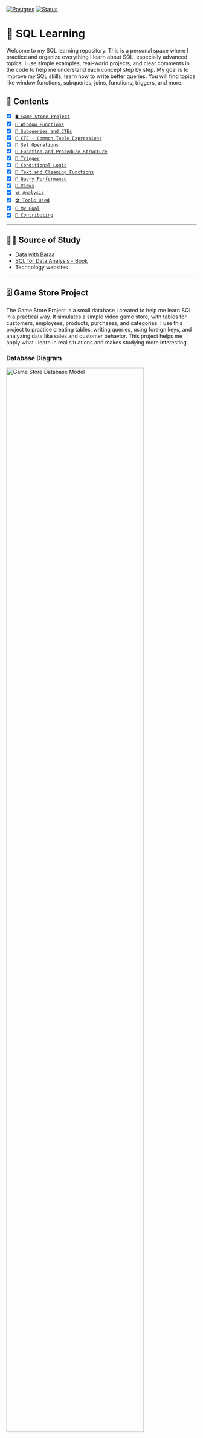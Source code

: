 [![Postgres](https://img.shields.io/badge/Postgres-17.5+-blue?logo=postgres)](https://www.postgres.org/)
[![Status](https://img.shields.io/badge/Status-In%20Progress-yellow)]()
# 📘 SQL Learning

Welcome to my SQL learning repository. This is a personal space where I practice and organize everything I learn about SQL, especially advanced topics. I use simple examples, real-world projects, and clear comments in the code to help me understand each concept step by step. My goal is to improve my SQL skills, learn how to write better queries. You will find topics like window functions, subqueries, joins, functions, triggers, and more.

## 🧩 Contents
- [x] [`🛢️ Game Store Project`](#-game-store-project)
- [x] [`🧩 Window Functions`](#-window-functions)
- [x] [`🧩 Subqueries and CTEs`](#-sql-subqueries)
- [x] [`🧩 CTE - Common Table Expressions`](#-sql-ctes-common-table-expressions)
- [x] [`🧩 Set Operations`](#-sql-set-operations)
- [x] [`🧩 Function and Procedure Structure`](#-function-and-procedure-structure)
- [x] [`🧩 Trigger`](#-trigger)
- [x] [`🧩 Conditional Logic`](#-conditional-logic) 
- [x] [`🧩 Text and Cleaning Functions`](#-text-and-cleaning-functions)
- [x] [`🧩 Query Performance`](#-query-optimization)
- [x] [`🧩 Views`](#-sql-views)
- [x] [`📊 Analysis`](#-analysis)
- [x] [`🛠️ Tools Used`](#-tools-used)
- [x] [`🎯 My Goal`](#-my-goal)
- [x] [`🤝 Contributing`](#-contributing)

------------------------------------------------------------------------------------------------

## 🧑‍💻 Source of Study
- [Data with Baraa](https://www.youtube.com/@DataWithBaraa)
- [SQL for Data Analysis - Book](https://www.oreilly.com/library/view/sql-for-data/9781492088776/)
- Technology websites

------------------------------------------------------------------------------------------------

## 🗄️ Game Store Project

The Game Store Project is a small database I created to help me learn SQL in a practical way. It simulates a simple video game store, with tables for customers, employees, products, purchases, and categories. I use this project to practice creating tables, writing queries, using foreign keys, and analyzing data like sales and customer behavior. This project helps me apply what I learn in real situations and makes studying more interesting.

### Database Diagram
<p align="left">
  <img src="./Game Store Project/Bronze/Model/game_store_model.png" width="85%" alt="Game Store Database Model"/>
</p>


### Tables in the Project

- `Customer` – People who buy games  
- `Address` – Customer address  
- `Employee` – Store workers  
- `Purchase` – Orders from customers  
- `Purchase_item` – Items in each order  
- `Product` – Games in the store  
- `Category` – Type of game (Action, Adventure, etc.)

You can find the SQL code in the [Game Store folder](./Game%20Store%20Project) <!-- Edite se o nome da pasta for diferente -->

[`⬆️Back to Top`](#-Contents)

------------------------------------------------------------------------------------------------

## 🧩 Window Functions
A window function is a special SQL function.
It does a calculation across rows, but it keeps all the rows in the result.

It does not reduce the number of rows like `GROUP BY` does.

### When to Use Window Functions

Use a window function when you want to:

- Give a row number to each row → `ROW_NUMBER()`
- Find the rank of each row → `RANK()`, `DENSE_RANK()`, `PERCENT_RANK()`
- Find the relative position inside a group → `CUME_DIST()`, `NTILE()`
- Compare a row to the next or previous → `LEAD()`, `LAG()`
- Get the first or last value in a group → `FIRST_VALUE()`, `LAST_VALUE()`
- Make a running total → `SUM() OVER(...)`
- Find a running average → `AVG() OVER(...)`
- Get the highest or lowest value in a group → `MAX() OVER(...)`, `MIN() OVER(...)`
- Count how many rows in a group → COUNT() OVER(...)
- Use aggregate functions but keep row details → any function with `OVER(...)`

### Windows Function Syntax
<p align="center">
  <img src="./assets/window-syntax.png" width="70%" alt="window syntax"/>
</p>

<p align="center">
  <img src="./assets/frame-syntax.png" width="70%" alt="frame syntax"/>
</p>


#### This code is an example of how to use window functions in SQL.
```sql
SELECT
  purchase_id,
  purchase_date,
  
  -- Previous and next values
  LAG(total_price, 2, 0) OVER (ORDER BY purchase_date, purchase_id) AS total_2_rows_before,
  total_price AS total_per_purchase,
  LEAD(total_price, 1, 0) OVER (ORDER BY purchase_date, purchase_id) AS total_1_row_after,
  
  -- Total per date
  SUM(total_price) OVER (PARTITION BY purchase_date) AS total_per_day,
  ROW_NUMBER() OVER (PARTITION BY purchase_date ORDER BY total_price DESC) AS rank_by_daily_total,
  
  -- Cumulative total up to the current row
  SUM(total_price) OVER (
    ORDER BY purchase_date, purchase_id 
    ROWS BETWEEN UNBOUNDED PRECEDING AND CURRENT ROW
  ) AS cumulative_total,
  
  -- Grand total
  SUM(total_price) OVER () AS grand_total
  
FROM purchase
WHERE purchase_date >= '2024-01-01'
ORDER BY purchase_date, purchase_id
LIMIT 1000;
```
![](./assets/example.png)

🔎 Find the code [here](./window-functions)

🧑‍💻 Lear more about in [Data with Baraa](https://datawithbaraa.substack.com/p/your-guide-to-sql-window-functions?utm_source=publication-search)


[`⬆️Back to Top`](#-Contents)

------------------------------------------------------------------------------------------------

## 🧩 SQL Subqueries

### Overview
Subqueries are queries written inside other queries. They work like nested boxes - the inner query (subquery) runs first and provides results to the outer query (main query).

### Basic Concept
```sql
  SELECT column_name 
  FROM table_name 
  WHERE column_name > (SELECT AVG(column_name) FROM table_name);
```
### Types of Subqueries
#### Single Value Subqueries
- Return one result (number, text, date)
- Used with operators: =, >, <, >=, <=, <>
- Example: Find products above average price

#### Multiple Value Subqueries
- Return multiple results
- Used with: IN, ANY, ALL, EXISTS
- Example: Find customers in cities with stores

#### Common Locations
|Location  | Purpose                   | Example Use                |
| -------- | ------------------------- | -----------                |
|WHERE     | Filter data               | Find records above average |
|SELECT    | Add calculated columns    | Show percentage of total   | 
|FROM      | Use results as temp table | Complex data combinations  |

### Key Points
- Subqueries execute before the main query
- Can be nested multiple levels deep
- May impact performance with large datasets
- Often replaceable with JOINs for better speed
- Useful for breaking complex problems into steps

### Best Practices
- Keep subqueries simple when possible
- Consider JOIN alternatives for performance
- Test with small data sets first
- Use meaningful aliases for readability

<p align="center">
  <img src="./assets/subquery.png" width="75%" alt="subquery"/>
</p>

🔎 Find the code [here](./subqueries)

🧑‍💻 Lear more about in [Data with Baraa](https://datawithbaraa.substack.com/p/sql-subqueries-a-comprehensive-guide?utm_source=publication-search)

[`⬆️Back to Top`](#-Contents)

------------------------------------------------------------------------------------------------

## 🧩 SQL CTEs (Common Table Expressions)

### Overview
CTEs stands for "Common Table Expressions." They are a useful feature in SQL databases that let you create temporary named result sets within a query.
Used to simplify writing complex queries, it helps break down logic into smaller parts making them easier to understand.

Basic Concept
```sql
  WITH cte_name AS (
    SELECT column1, column2
    FROM table_name
  )
  SELECT *
  FROM cte_name;
```

### Types of CTEs:
 - Non-Recursive CTE: Used to structure and simplify queries.
 - Recursive CTE: Used for hierarchical or tree-structured data.
 - Nested CTE: When a CTE dependend on the other CTE

### Use Cases
|Purpose	| Example Use |
|-------- | ----------- |
| Simplify complex queries | Break down into readable steps|
| Reuse a result set | Join same result multiple times |
| Recursive queries |	Hierarchical data like org charts, trees. |
| Temporary aggregations |	Pre-compute totals, counts, rankings |

### Key Points
- CTE is temporary, valid only for that query
- Defined with WITH keyword before the main query
- Can use multiple CTEs, separated by commas
- Recursive CTEs must include UNION ALL
- CTEs often replace subqueries or derived tables

### Best Practices
- Rethink and refactor your CTEs before starting a new one.
- Don't use more than 5 CTEs in one query; otherside, your code will be hard to understand and maintain.
- Favor CTEs over deeply nested subqueries.
- Test performance with large datasets.
- Use descriptive names for CTEs.
  
### ❌ Attention
We don’t use the ORDER BY clause directly in CTEs unless it's combined with a TOP or LIMIT clause, or you're using it inside a subquery that supports ordering.

<p align="center">
  <img src="./assets/cte_query.drawio.png" width="50%" alt="cte_query"/>
</p>

🔎 Find the code [here](./cte-common-table-expressions)

🧑‍💻 Learn more about it in [Data with Baraa](https://datawithbaraa.substack.com/p/sql-ctes-a-comprehensive-guide?utm_source=publication-search)

[`⬆️Back to Top`](#-Contents)

------------------------------------------------------------------------------------------------

## 🧩 SQL Set Operations

SQL set operations allow you to combine results from multiple SELECT statements into a single result set. These operations work similarly to mathematical set operations and are used to merge data from different queries

### Main SQL Set Operations

1. **UNION**
  - Combines results from two or more SELECT statements
  - Removes duplicate rows
  - Syntax:
  ```sql
    SELECT column1, column2 FROM table1
    UNION
    SELECT column1, column2 FROM table2;
  ```
2. **UNION ALL**
  - Combines results from multiple SELECT statements
  - Includes all rows, including duplicates
  - More efficient than UNION if duplicates are acceptable
  - Syntax:
  ```sql
    SELECT column1, column2 FROM table1
    UNION ALL
    SELECT column1, column2 FROM table2;
  ```
3. **INTERSECT**
  - Returns only rows that appear in both result sets.
  - Removes duplicates.
  - Syntax:
  ```sql
    SELECT column1, column2 FROM table1
    INTERSECT
    SELECT column1, column2 FROM table2;
  ```
4. **EXCEPT** (or MINUS in some databases)
  - Returns rows from the first query that aren't in the second query.
  - Removes duplicates.
  - Syntax:
  ```sql
    SELECT column1, column2 FROM table1
    EXCEPT
    SELECT column1, column2 FROM table2;
  ```
### Requirements for Set Operations
- All SELECT statements must have the same number of columns
- Corresponding columns must have compatible data types
- Column names in the result set are taken from the first query

🔎 Find the code [here](./set-operations)

[`⬆️Back to Top`](#-Contents)

------------------------------------------------------------------------------------------------

## 🧩 Function and Procedure Structure
  Functions and procedures are both database objects that contain reusable SQL code, but they have important differences in how they work and when to use them.

### Function

#### Characteristics:
- Must return a value (can be scalar or table-valued)
- Can be used in SQL statements (SELECT, WHERE, HAVING, etc.)
- Cannot modify database state (with some exceptions)
- Run within the calling transaction
- No transaction control (cannot COMMIT/ROLLBACK)
- Syntax:
```sql
 CREATE OR REPLACE FUNCTION function_name()
 RETURNS return_type AS $$
 BEGIN
     -- function logic here
     RETURN ...;
 END;
 $$ LANGUAGE plpgslq;
```
#### Use functions when you need to:
- Return a single value or table
- Use the result in a larger SQL query
- Need read-only operations

### Procedure

#### Characteristics:
- Don't return values (but can have OUT parameters)
- Can modify database state
- Can control transactions (COMMIT/ROLLBACK allowed)
- Called with EXECUTE or CALL
- Cannot be used directly in SQL statements
- Syntax:
```sql
 CREATE OR REPLACE PROCEDURE procedure_name(parameters)
AS $$
BEGIN
    -- Procedure logic
END;
$$ LANGUAGE plpgsql;
```

#### Use procedures when you need to:
- Perform data modification with transaction control
- Execute multiple SQL statements as a unit
- Don't need to use the result in a SQL statement

### Key Differences
| Feature             | Function      | Procedure   |
| ------------------- | ------------- | ----------- |
| Return value        | Required	    | Optional    |
| SQL statement use   |	Yes	          | No          |
| Transaction control |	No	          | Yes         |
| Calling syntax	    | SELECT func() |	CALL proc() |
| Exception handling	| Yes	          | Yes         |

🔎 Find the code [here](./Functions_and_Procedures/)

[`⬆️Back to Top`](#-Contents)

------------------------------------------------------------------------------------------------

 
## 🧩 Trigger

### Trigger
A trigger is a database object that automatically executes (or "fires") in response to specific events on a table or view, such as ``INSERT``, ``UPDATE``, ``DELETE``, or ``TRUNCATE``. Triggers are used to enforce business rules, maintain data integrity, audit changes, and automate tasks.

Triggers are powerful tools for automating database actions, but they should be used carefully to avoid performance issues and maintainability problems.

#### Types of Triggers
1. *Based on Timing*
- ``BEFORE``: Execute before the triggering event (e.g., before a row is inserted). 
- ``AFTER``: Execute after the triggering event (e.g., after a row is updated)
- ``INTEAD OF``: Used with views to modify data when direct DML operations are not possible.

2.  *Based on Event*
- ``INSERT``: Fires when a new row is inserted.
- ``UPDATE``: Fires when a row is modified.
- ``DELETE``:Fires when a row is deleted.
- ``TRUNCATE``: Fires when a table is truncated (not supported in all databases)

Trigger Syntax (PostgreSQL Example)
```sql
CREATE OR REPLACE TRIGGER trigger_name
{BEFORE | AFTER | INSTEAD OF} {INSERT | UPDATE | DELETE | TRUNCATE}
ON table_name
[FOR EACH ROW | FOR EACH STATEMENT]
[WHEN (condition)]
EXECUTE FUNCTION trigger_function();
```
#### Key Components
- ``trigger_name``: Name of the trigger.
- ``BEFORE/AFTER/INSTEAD OF``: When the trigger executes.
- ``INSERT/UPDATE/DELETE/TRUNCATE``: The event that fires the trigger.
- ``FOR EACH ROW``: Executes once per affected row.
- ``FOR EACH STATEMENT``: Executes once per SQL statement (default).
- ``WHEN (condition)``: Optional condition to control trigger execution.
- ``EXECUTE FUNCTION`` Calls a function that contains the trigger logic.

🔎 Find the code [here](./Triggers/)

[`⬆️Back to Top`](#-Contents)

------------------------------------------------------------------------------------------------

## 🧩 Conditional Logic
Conditional logic allows you to control the flow of your SQL queries based on specified conditions. PostgreSQL offers several constructs for this:

1. **CASE Statement**

- The ``CASE`` expression allows conditional logic similar to if-then-else.

- Syntax:
```sql
CASE
    WHEN condition1 THEN result1
    WHEN condition2 THEN result2
    ...
    ELSE resultN
END
```
2. **COALESCE**
- Returns the first ``non-null`` value in the list.
- Syntax:
```sql
  COALESCE(valor1, valor2, ..., valorN)
```
3. **NULLIF**
- Returns ``NULL`` if the two arguments are equal; otherwise returns the first argument.
- Syntax:
```sql
NULLIF(valor1, valor2)
```

4. **IF-THEN-ELSE**
- Inside functions or stored procedures, you can use ``IF-THEN-ELSE`` logic.
- Syntax:
```sql
IF condição THEN
    -- comandos
ELSIF outra_condição THEN
    -- comandos
ELSE
    -- comandos
END IF;
```

5. **Boolean Expressions**
- Used directly in WHERE, JOIN, ON, etc.
- Syntax:
```sql
SELECT ...
FROM tabela
WHERE condição_booleana;
```

🔎 Find the code [here](./Conditional%20Logic/)

[`⬆️Back to Top`](#-Contents)

------------------------------------------------------------------------------------------------

## 🧩 Text and Cleaning Functions

Text and cleaning functions in PostgreSQL help standardize and prepare string data for querying, analysis, and reporting. These functions are especially useful when working with product names, customer records, or address fields.

### Common Functions

| Function	                         | Description	                             | Example
| ---------------------------------- | ----------------------------------------- | ----------------------------------------------------- |
| ``UPPER(text)``	                   | Converts text to uppercase	               | ``UPPER('gamepad')`` → 'GAMEPAD'                      |
| ``LOWER(text)``	                   | Converts text to lowercase	               | ``LOWER('GAMER')`` → 'gamer'                          |
| ``INITCAP(text)``	                 | Capitalizes the first letter of each word | ``INITCAP('john doe')`` → 'John Doe'                  |
| ``TRIM(text)``	                   | Removes spaces from both ends	           | ``TRIM(' game ')`` → 'game'                           |
| ``REPLACE(text, from, to)``	       | Replaces all occurrences of a substring	 | ``REPLACE('XBOX_ONE', '_', ' ')`` → 'XBOX ONE'        |
| ``SUBSTRING(text, from, len)``	   | Extracts a substring	                     | ``SUBSTRING('controller', 1, 4)`` → 'cont'            |
| ``SPLIT_PART(text, delimiter, n)`` | Returns the n-th part of a split string   | ``SPLIT_PART('PS5-DUALSENSE', '-', 2)`` → 'DUALSENSE' | 
| ``LENGTH(text)``	                 | Returns length of string	                 | ``LENGTH('keyboard')`` → 8                            | 
| ``REGEXP_REPLACE``	               | Replace using regular expressions         | ``REGEXP_REPLACE('a1b2', '[0-9]', '', 'g')`` → 'ab'   |
| ``REGEXP_MATCHES``	               | Search using regular expressions	         | ``REGEXP_MATCHES('abc123', '\d+')``                   |
| ``POSITION(sub IN text)``	         | Find position of a substring              | ``POSITION('b' IN 'abc')`` → 2                        |


🔎 Find the code [here](./Text%20and%20Cleaning%20Functions/)

[`⬆️Back to Top`](#-Contents)

------------------------------------------------------------------------------------------------

## 🧩 Query Optimization

SQL query optimization is the process of improving the efficiency of SQL queries to achieve faster execution times and reduce resource consumption, thereby enhancing overall database performance. This is crucial for ensuring applications run smoothly, especially as data volumes grow and queries become more complex

### Why SQL Query Optimization Matters
- Faster Query Execution: Optimized queries retrieve and manipulate data more quickly, improving application responsiveness and user experience.
- Reduced Resource Usage: Efficient queries minimize CPU, memory, and I/O load, enabling the database to handle more concurrent users.
- Cost Savings and Scalability: Optimized queries reduce infrastructure costs and ensure performance remains stable as data grows.
- Improved Productivity: Faster queries allow developers and analysts to work more effectively without long wait times

### Key Techniques for SQL Query Optimization

#### 1. Indexing:
Creating indexes on columns frequently used in ``WHERE``, ``JOIN``, ``ORDER BY``, and ``GROUP BY`` clauses drastically reduces data scanning time. However, over-indexing can slow down write operations and consume extra storage, so indexes should be applied judiciously on critical columns.
```sql
  CREATE INDEX nome_do_indice
  ON nome_da_tabela (coluna1 [, coluna2, ...]);
```

#### 2. Selective Column Retrieval:
Avoid using ``SELECT *``; instead, specify only the necessary columns. This reduces the volume of data processed and transferred, speeding up query execution.

#### 3. Optimizing Joins:
Choosing the right type of join (e.g., ``INNER JOIN`` vs. ``LEFT JOIN``) based on the data retrieval needs can improve performance. ``INNER JOIN``s are generally faster when only matching rows are needed.

#### 4. Query Rewriting and Simplification:
Techniques such as predicate pushdown (applying filters early), subquery unnesting (replacing subqueries with joins), join elimination, and expression simplification help the query optimizer generate better execution plans.

#### 5. Using Execution Plans and Tools:
Analyzing execution plans (e.g., via ``EXPLAIN``) helps identify bottlenecks and inefficiencies in queries, guiding targeted optimizations.
```sql
  EXPLAIN
  SELECT coluna1, coluna2
  FROM tabela
  WHERE condição; 
```

#### 6. Stored Procedures:
Precompiled stored procedures reduce parsing and compilation overhead for frequently executed queries, improving performance.

#### 7. Database Design and Structure:
Proper normalization reduces data redundancy, while strategic denormalization can speed up complex queries. Table partitioning can also help by limiting data access to relevant partitions.

#### 8. Limiting and Pagination:
Using clauses like ``LIMIT`` or `TOP` restricts the number of rows returned, which is especially useful for large datasets and improves response times.

#### 9. Updating Statistics:
Keeping database statistics current ensures the query optimizer makes informed decisions, avoiding suboptimal execution plans.

#### 10. Query Caching:
Caching frequent query results reduces database load and speeds up response times


🧑‍💻 Learn more about it in [DataCamp](https://www.datacamp.com/blog/sql-query-optimization), [AccelData](https://www.acceldata.io/blog/query-optimization-in-sql-essential-techniques-tools-and-best-practices), [SeveralNines](https://severalnines.com/blog/using-explain-improve-sql-query-performance/)

[`⬆️Back to Top`](#-Contents)

## SQL Views

Views are virtual tables in SQL that don't store data themselves but instead display data from one or more underlying tables. They act as saved SQL queries that you can reference like regular tables.

### Key Characteristics of Views
- Virtual Tables: Views don't physically store data (except materialized views)
- Dynamic: Data is fetched from base tables when the view is queried
- Customizable: Can show selected columns, calculated fields, or filtered data
- Security Layer: Can restrict access to sensitive data

### Basic syntax:
```sql
  CREATE VIEW view_name AS
  SELECT column1, column2, ...
  FROM table_name
  WHERE condition;
```
### Modifying and Dropping Views
#### Update a view:
```sql
  CREATE OR REPLACE VIEW view_name AS
  SELECT new_columns...
  FROM tables...
  WHERE new_conditions...;
```
#### Drop a view:
```sql
  DROP VIEW view_name;
```

🔎 Find the code [here](./views)

🧑‍💻 Learn more about it in [Data with Baraa](https://datawithbaraa.substack.com/p/sql-views-the-hidden-gem-of-database?utm_source=publication-search)

[`⬆️Back to Top`](#-Contents)

------------------------------------------------------------------------------------------------

## 📊 Analysis

This project aims to build a Data Warehouse using PostgreSQL to support sales analysis for a video game store. The architecture follows an **ETL pipeline** and a **Star Schema dimensional model**, allowing data visualization through BI tools like Power BI or Tableau.

### Business Objectives (Logistics)

- Identify the best-selling products
- Evaluate shipping performance (delivery time, delays)
- Understand customer behavior
- Explore regional sales performance (region)

### Project Steps

- [x] Bronze: raw - normalized relational database.
- [x] Silver: Extract, Transform and Load the data into the data warehouse. 
- [x] Gold Layer: Star Schema with fact and dimension tables.
- [x] Analisy the data and Ask the question.
- [x] BI: Dashboard built with Power BI / Tableau.

### Dashboard
<p align="left">
  <img src="./assets/dashboard.png" width="70%" alt="window syntax"/>
</p>

Explore the SQL scripts [here](./Analysis)

[`⬆️Back to Top`](#-Contents)

------------------------------------------------------------------------------------------------

## 🛠️ Tools Used

- **PostgreSQL** – SQL database
- **DBeaver / pgAdmin** – Tools to manage the database
- **VS Code** – Editor for SQL code

------------------------------------------------------------------------------------------------

## 🎯 My Goal

I want to:

- Practice English and SQL
- Create small but real projects
- Learn step by step with fun ideas

------------------------------------------------------------------------------------------------

## 🤝 Contributing

This is a study project.  
But you can give ideas or tips.  
Feel free to open an issue!

------------------------------------------------------------------------------------------------

[`⬆️Back to Top`](#-Contents)
